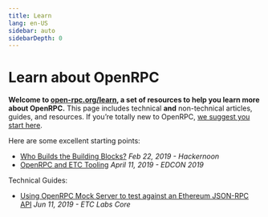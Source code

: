 ```yaml
---
title: Learn
lang: en-US
sidebar: auto
sidebarDepth: 0
---
```


# Learn about OpenRPC

**Welcome to [open-rpc.org/learn](/learn/), a set of resources to help you learn more about OpenRPC.** This page includes technical **and** non-technical articles, guides, and resources. If you’re totally new to OpenRPC, [we suggest you start here](/beginners/).

Here are some excellent starting points:
- [Who Builds the Building Blocks?](https://hackernoon.com/who-builds-the-building-blocks-9e358d5e0753) *Feb 22, 2019 - Hackernoon*
- [OpenRPC and ETC Tooling](https://youtu.be/UgSPMZ9FQ4Q?t=379) *April 11, 2019 - EDCON 2019*

Technical Guides:

- [Using OpenRPC Mock Server to test against an Ethereum JSON-RPC API](https://medium.com/etclabscore/using-openrpc-mock-server-to-test-against-an-ethereum-json-rpc-api-50b86b6d02d6) *Jun 11, 2019 - ETC Labs Core*